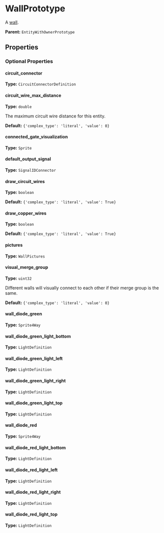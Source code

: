 # WallPrototype

A [wall](https://wiki.factorio.com/Wall).

**Parent:** `EntityWithOwnerPrototype`

## Properties

### Optional Properties

#### circuit_connector

**Type:** `CircuitConnectorDefinition`



#### circuit_wire_max_distance

**Type:** `double`

The maximum circuit wire distance for this entity.

**Default:** `{'complex_type': 'literal', 'value': 0}`

#### connected_gate_visualization

**Type:** `Sprite`



#### default_output_signal

**Type:** `SignalIDConnector`



#### draw_circuit_wires

**Type:** `boolean`



**Default:** `{'complex_type': 'literal', 'value': True}`

#### draw_copper_wires

**Type:** `boolean`



**Default:** `{'complex_type': 'literal', 'value': True}`

#### pictures

**Type:** `WallPictures`



#### visual_merge_group

**Type:** `uint32`

Different walls will visually connect to each other if their merge group is the same.

**Default:** `{'complex_type': 'literal', 'value': 0}`

#### wall_diode_green

**Type:** `Sprite4Way`



#### wall_diode_green_light_bottom

**Type:** `LightDefinition`



#### wall_diode_green_light_left

**Type:** `LightDefinition`



#### wall_diode_green_light_right

**Type:** `LightDefinition`



#### wall_diode_green_light_top

**Type:** `LightDefinition`



#### wall_diode_red

**Type:** `Sprite4Way`



#### wall_diode_red_light_bottom

**Type:** `LightDefinition`



#### wall_diode_red_light_left

**Type:** `LightDefinition`



#### wall_diode_red_light_right

**Type:** `LightDefinition`



#### wall_diode_red_light_top

**Type:** `LightDefinition`



